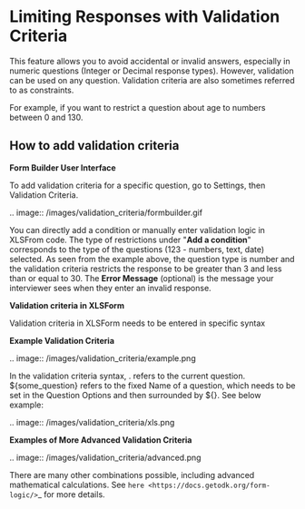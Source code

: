 # Limiting Responses with Validation Criteria

This feature allows you to avoid accidental or invalid answers, especially in numeric questions (Integer or Decimal response types). However, validation can be used on any question. Validation criteria are also sometimes referred to as constraints.

For example, if you want to restrict a question about age to numbers between 0 and 130.

How to add validation criteria
----------------------------

**Form Builder User Interface**

To add validation criteria for a specific question, go to Settings, then Validation Criteria.

.. image:: /images/validation_criteria/formbuilder.gif

You can directly add a condition or manually enter validation logic in XLSFrom code. The type of restrictions under "**Add a condition**" corresponds to the type of the questions (123 - numbers, text, date) selected. As seen from the example above, the question type is number and the validation criteria restricts the response to be greater than 3 and less than or equal to 30. The **Error Message** (optional) is the message your interviewer sees when they enter an invalid response.

**Validation criteria in XLSForm**

Validation criteria in XLSForm needs to be entered in specific syntax

**Example Validation Criteria**

.. image:: /images/validation_criteria/example.png

In the validation criteria syntax, . refers to the current question. ${some_question} refers to the fixed Name of a question, which needs to be set in the Question Options and then surrounded by ${}. See below example:

.. image:: /images/validation_criteria/xls.png

**Examples of More Advanced Validation Criteria**

.. image:: /images/validation_criteria/advanced.png

There are many other combinations possible, including advanced mathematical calculations. See `here <https://docs.getodk.org/form-logic/>`_ for more details.
